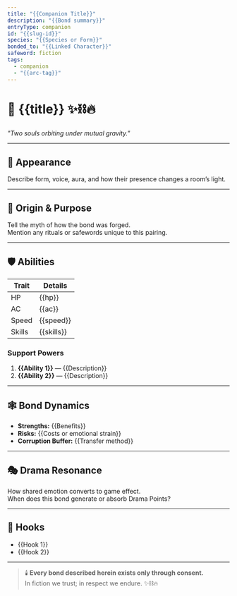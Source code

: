 ```yaml
---
title: "{{Companion Title}}"
description: "{{Bond summary}}"
entryType: companion
id: "{{slug-id}}"
species: "{{Species or Form}}"
bonded_to: "{{Linked Character}}"
safeword: fiction
tags:
  - companion
  - "{{arc-tag}}"
---
```


# 🤝 {{title}} ✨⛓️🔥  
*"Two souls orbiting under mutual gravity."*  

---

## 🧝 Appearance  
Describe form, voice, aura, and how their presence changes a room’s light.  

---

## 🧬 Origin & Purpose  
Tell the myth of how the bond was forged.  
Mention any rituals or safewords unique to this pairing.  

---

## 🛡️ Abilities  
| Trait | Details |
|-------|----------|
| HP | {{hp}} |
| AC | {{ac}} |
| Speed | {{speed}} |
| Skills | {{skills}} |

### Support Powers  
1. **{{Ability 1}}** — {{Description}}  
2. **{{Ability 2}}** — {{Description}}  

---

## 🕸️ Bond Dynamics  
- **Strengths:** {{Benefits}}  
- **Risks:** {{Costs or emotional strain}}  
- **Corruption Buffer:** {{Transfer method}}  

---

## 🎭 Drama Resonance  
How shared emotion converts to game effect.  
When does this bond generate or absorb Drama Points?  

---

## 📝 Hooks  
- {{Hook 1}}  
- {{Hook 2}}  

---

> 🕯️ **Every bond described herein exists only through consent.**  
> In fiction we trust; in respect we endure. ✨⛓️🔥